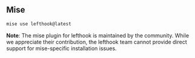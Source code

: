 ## Mise

```bash
mise use lefthook@latest
```

**Note**: The mise plugin for lefthook is maintained by the community. While we appreciate their contribution, the lefthook team cannot provide direct support for mise-specific installation issues.
